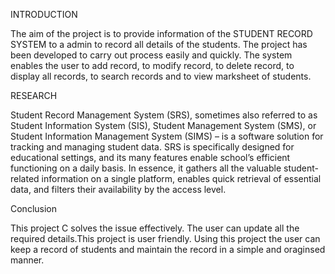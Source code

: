 INTRODUCTION

The aim of the project is to provide information of the STUDENT RECORD SYSTEM to a admin to record all details of the students. The project has been developed to carry out process easily and quickly. The system enables the user to add record, to modify record, to delete record, to display all records, to search records and to view marksheet of students.

RESEARCH

Student Record Management System (SRS), sometimes also referred to as Student Information System (SIS), Student Management System (SMS), or Student Information Management System (SIMS) – is a software solution for tracking and managing student data. SRS is specifically designed for educational settings, and its many features enable school’s efficient functioning on a daily basis. In essence, it gathers all the valuable student-related information on a single platform, enables quick retrieval of essential data, and filters their availability by the access level.


Conclusion


This project C solves the issue effectively. The user can update all the required details.This project is user friendly. Using this project the user can keep a record of students and maintain the record in a simple and oraginsed manner. 
